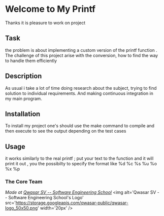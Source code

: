 # Welcome to My Printf
Thanks it is pleasure to work on project

## Task
the problem is about implementing a custom version of the printf function .
 The challenge of this project arise with the conversion, how to find the way to handle them efficiently



## Description
As usual i take a lot of time doing research about the subject, trying to find solution to individual requirements.
And making continuous integration in my main program.
## Installation
To install my project one's should use the make command to compile and then execute to  see the output  depending on the test cases

## Usage
it works similarly to the real printf ;
put your text to the function and it will print it out , you the possibilty to specify the format like %d %c %s %u %o %x %p


### The Core Team


<span><i>Made at <a href='https://qwasar.io'>Qwasar SV -- Software Engineering School</a></i></span>
<span><img alt='Qwasar SV -- Software Engineering School's Logo' src='https://storage.googleapis.com/qwasar-public/qwasar-logo_50x50.png' width='20px' /></span>
